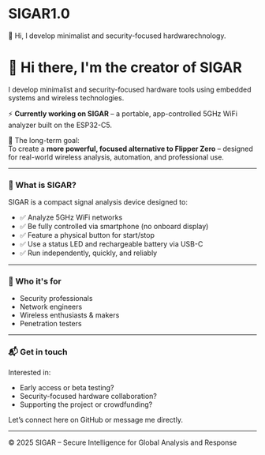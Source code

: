 # SIGAR1.0
👋 Hi, I develop minimalist and security-focused hardwarechnology.  
# 👋 Hi there, I'm the creator of SIGAR

I develop minimalist and security-focused hardware tools using embedded systems and wireless technologies.

⚡ **Currently working on SIGAR** – a portable, app-controlled 5GHz WiFi analyzer built on the ESP32-C5.

🔧 The long-term goal:  
To create a **more powerful, focused alternative to Flipper Zero** – designed for real-world wireless analysis, automation, and professional use.

---

### 🚀 What is SIGAR?

SIGAR is a compact signal analysis device designed to:
- ✅ Analyze 5GHz WiFi networks
- ✅ Be fully controlled via smartphone (no onboard display)
- ✅ Feature a physical button for start/stop
- ✅ Use a status LED and rechargeable battery via USB-C
- ✅ Run independently, quickly, and reliably

---

### 🎯 Who it's for

- Security professionals
- Network engineers
- Wireless enthusiasts & makers
- Penetration testers

---

### 📬 Get in touch

Interested in:
- Early access or beta testing?
- Security-focused hardware collaboration?
- Supporting the project or crowdfunding?

Let’s connect here on GitHub or message me directly.

---

© 2025 SIGAR – Secure Intelligence for Global Analysis and Response
